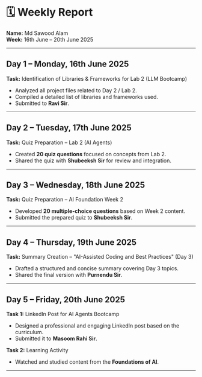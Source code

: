 # 🗓 Weekly Report  
**Name:** Md Sawood Alam  
**Week:** 16th June – 20th June 2025  

---

## Day 1 – Monday, 16th June 2025  
**Task:** Identification of Libraries & Frameworks for Lab 2 (LLM Bootcamp)  
- Analyzed all project files related to Day 2 / Lab 2.  
- Compiled a detailed list of libraries and frameworks used.  
- Submitted to **Ravi Sir**.

---

## Day 2 – Tuesday, 17th June 2025  
**Task:** Quiz Preparation – Lab 2 (AI Agents)  
- Created **20 quiz questions** focused on concepts from Lab 2.  
- Shared the quiz with **Shubeeksh Sir** for review and integration.

---

## Day 3 – Wednesday, 18th June 2025  
**Task:** Quiz Preparation – AI Foundation Week 2  
- Developed **20 multiple-choice questions** based on Week 2 content.  
- Submitted the prepared quiz to **Shubeeksh Sir**.

---

## Day 4 – Thursday, 19th June 2025  
**Task:** Summary Creation – "AI-Assisted Coding and Best Practices" (Day 3)  
- Drafted a structured and concise summary covering Day 3 topics.  
- Shared the final version with **Purnendu Sir**.

---

## Day 5 – Friday, 20th June 2025  
**Task 1:** LinkedIn Post for AI Agents Bootcamp  
- Designed a professional and engaging LinkedIn post based on the curriculum.  
- Submitted it to **Masoom Rahi Sir**.

**Task 2:** Learning Activity  
- Watched and studied content from the **Foundations of AI**.

---
